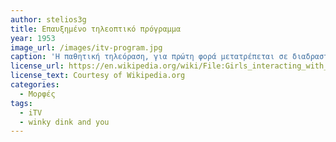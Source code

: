 ```yaml
---
author: stelios3g
title: Επαυξημένο τηλεοπτικό πρόγραμμα 
year: 1953
image_url: /images/itv-program.jpg
caption: 'Η παθητική τηλεόραση, για πρώτη φορά μετατρέπεται σε διαδραστική, ενώ εντυπωσιακό αποτελεί το γεγονός ότι το αποτέλεσμα προέρχεται από ενέργεια του ίδιου του χρήστη, χωρίς την ανάγκη για επιπλέον τεχνολογική υποδομή από την πλευρά του τηλεοπτικού δικτύου.'
license_url: https://en.wikipedia.org/wiki/File:Girls_interacting_with_the_Winky_Dink_TV_program.jpg
license_text: Courtesy of Wikipedia.org
categories:
  - Μορφές 
tags:
  - iTV 
  - winky dink and you
---
```

